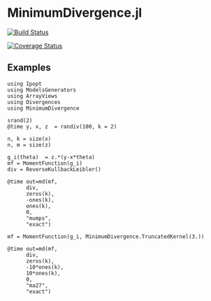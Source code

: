 # MinimumDivergence.jl

[![Build Status](https://travis-ci.org/gragusa/MinimumDivergence.jl.svg?branch=devel)](https://travis-ci.org/gragusa/MinimumDivergence.jl)

[![Coverage Status](https://coveralls.io/repos/gragusa/MinimumDivergence.jl/badge.png?branch=develop)](https://coveralls.io/r/gragusa/MinimumDivergence.jl?branch=develop)

## Examples

```
using Ipopt
using ModelsGenerators
using ArrayViews
using Divergences
using MinimumDivergence

srand(2)
@time y, x, z  = randiv(100, k = 2)

n, k = size(x)
n, m = size(z)

g_i(theta)  = z.*(y-x*theta)
mf = MomentFunction(g_i)
div = ReverseKullbackLeibler()

@time out=md(mf,
      div,
      zeros(k),
      -ones(k),
      ones(k),
      0,
      "mumps",
      "exact")

mf = MomentFunction(g_i, MinimumDivergence.TruncatedKernel(3.))

@time out=md(mf,
      div,
      zeros(k),
      -10*ones(k),
      10*ones(k),
      0,
      "ma27",
      "exact")

```
